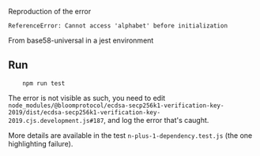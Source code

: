 Reproduction of the error

```
ReferenceError: Cannot access 'alphabet' before initialization
```

From base58-universal in a jest environment

## Run

```
    npm run test
```

The error is not visible as such, you need to edit `node_modules/@bloomprotocol/ecdsa-secp256k1-verification-key-2019/dist/ecdsa-secp256k1-verification-key-2019.cjs.development.js#187`, and log the error that's caught.

More details are available in the test `n-plus-1-dependency.test.js` (the one highlighting failure).
